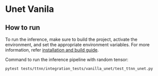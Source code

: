 # Unet Vanila

## How to run

To run the inference, make sure to build the project, activate the environment, and set the appropriate environment variables.
For more information, refer [installation and build guide](https://docs.tenstorrent.com/tt-metalium/latest/get_started/get_started.html#install-and-build).

Command to run the inference pipeline with random tensor:

```sh
pytest tests/ttnn/integration_tests/vanilla_unet/test_ttnn_unet.py
```
